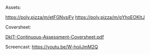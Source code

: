 Assets:

https://poly.pizza/m/etFGNvsiFv
https://poly.pizza/m/gYhoEOKItJ

Coversheet:

[DkIT-Continuous-Assessment-Coversheet.pdf](https://github.com/user-attachments/files/20354203/DkIT-Continuous-Assessment-Coversheet.pdf)

Screencast:
https://youtu.be/W-hoiiJmM2Q
